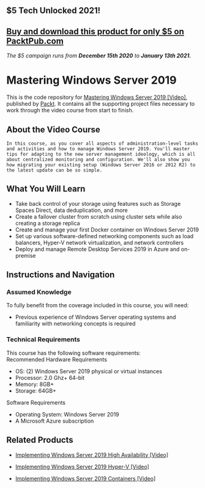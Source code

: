 ## $5 Tech Unlocked 2021!
[Buy and download this product for only $5 on PacktPub.com](https://www.packtpub.com/)
-----
*The $5 campaign         runs from __December 15th 2020__ to __January 13th 2021.__*

# Mastering Windows Server 2019
This is the code repository for [Mastering Windows Server 2019 [Video]](https://www.packtpub.com/networking-and-servers/mastering-windows-server-2019-video), published by [Packt](https://www.packtpub.com/?utm_source=github). It contains all the supporting project files necessary to work through the video course from start to finish.
## About the Video Course
	In this course, as you cover all aspects of administration-level tasks and activities and how to manage Windows Server 2019. You'll master tips for adapting to the new server management ideology, which is all about centralized monitoring and configuration. We'll also show you how migrating your existing setup (Windows Server 2016 or 2012 R2) to the latest update can be so simple.

<H2>What You Will Learn</H2>
<DIV class=book-info-will-learn-text>
<UL>
<LI>Take back control of your storage using features such as Storage Spaces Direct, data deduplication, and more 
<LI>Create a failover cluster from scratch using cluster sets while also creating a storage replica 
<LI>Create and manage your first Docker container on Windows Server 2019 
<LI>Set up various software-defined networking components such as load balancers, Hyper-V network virtualization, and network controllers
<LI>Deploy and manage Remote Desktop Services 2019 in Azure and on-premise	 </LI></UL></DIV>

## Instructions and Navigation
### Assumed Knowledge
To fully benefit from the coverage included in this course, you will need:<br/>
<UL><LI>Previous experience of Windows Server operating systems and familiarity with networking concepts is required</LI></UL>

### Technical Requirements
This course has the following software requirements:<br/>
Recommended Hardware Requirements
<UL>
<LI>OS: (2) Windows Server 2019 physical or virtual instances
<LI>Processor: 2.0 Ghz+ 64-bit
<LI>Memory: 8GB+
<LI>Storage: 64GB+</LI></UL>

Software Requirements
<UL>
<LI>Operating System: Windows Server 2019
<LI>A Microsoft Azure subscription</LI></UL>



## Related Products
* [Implementing Windows Server 2019 High Availability [Video]](https://www.packtpub.com/networking-and-servers/implementing-windows-server-2019-high-availability-video)

* [Implementing Windows Server 2019 Hyper-V [Video]](https://www.packtpub.com/networking-and-servers/implementing-windows-server-2019-hyper-v-video)

* [Implementing Windows Server 2019 Containers [Video]](https://www.packtpub.com/networking-and-servers/implementing-windows-server-2019-containers-video)

